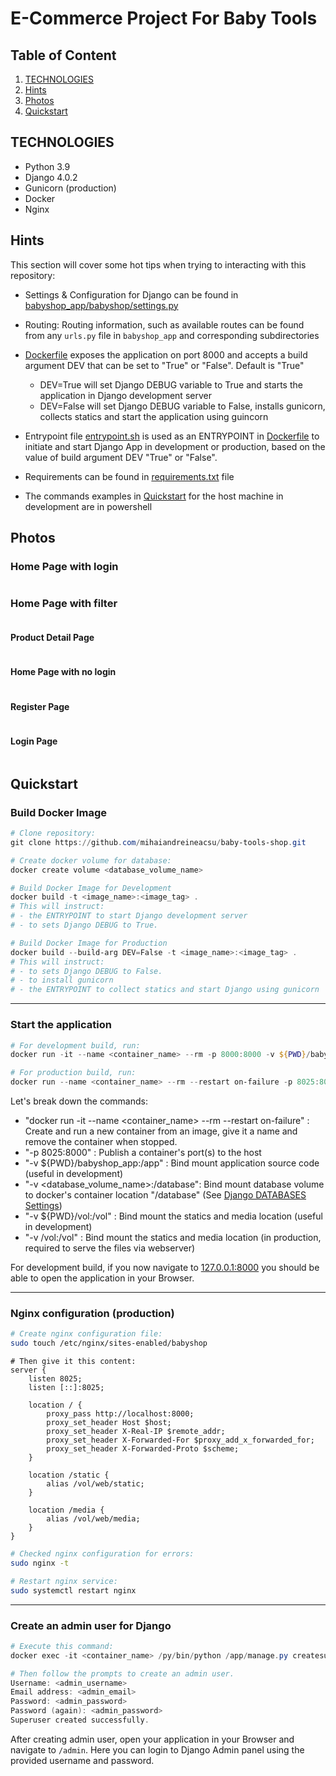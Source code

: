 # E-Commerce Project For Baby Tools

## Table of Content

1. [TECHNOLOGIES](#technologies)
1. [Hints](#hints)
1. [Photos](#photos)
1. [Quickstart](#quickstart)

## TECHNOLOGIES

- Python 3.9
- Django 4.0.2
- Gunicorn (production)
- Docker
- Nginx

## Hints

This section will cover some hot tips when trying to interacting with this repository:

- Settings & Configuration for Django can be found in [babyshop_app/babyshop/settings.py](./babyshop_app/babyshop/settings.py)

- Routing: Routing information, such as available routes can be found from any `urls.py` file in `babyshop_app` and corresponding subdirectories

- [Dockerfile](./Dockerfile) exposes the application on port 8000 and accepts a build argument DEV that can be set to "True" or "False". Default is "True"

  - DEV=True will set Django DEBUG variable to True and starts the application in Django development server
  - DEV=False will set Django DEBUG variable to False, installs gunicorn, collects statics and start the application using guincorn

- Entrypoint file [entrypoint.sh](./entrypoint.sh) is used as an ENTRYPOINT in [Dockerfile](./Dockerfile) to initiate and start Django App in development or production, based on the value of build argument DEV "True" or "False".

- Requirements can be found in [requirements.txt](./requirements.txt) file

- The commands examples in [Quickstart](#quickstart) for the host machine in development are in powershell

## Photos

### Home Page with login

<img alt="" src="./project_images/capture_20220323080815407.jpg"></img>

### Home Page with filter

<img alt="" src="./project_images/capture_20220323080840305.jpg"></img>

#### Product Detail Page

<img alt="" src="./project_images/capture_20220323080934541.jpg"></img>

#### Home Page with no login

<img alt="" src="./project_images/capture_20220323080953570.jpg"></img>

#### Register Page

<img alt="" src="./project_images/capture_20220323081016022.jpg"></img>

#### Login Page

<img alt="" src="./project_images/capture_20220323081044867.jpg"></img>

## Quickstart

### Build Docker Image

```powershell
# Clone repository:
git clone https://github.com/mihaiandreineacsu/baby-tools-shop.git

# Create docker volume for database:
docker create volume <database_volume_name>

# Build Docker Image for Development
docker build -t <image_name>:<image_tag> .
# This will instruct:
# - the ENTRYPOINT to start Django development server
# - to sets Django DEBUG to True.

# Build Docker Image for Production
docker build --build-arg DEV=False -t <image_name>:<image_tag> .
# This will instruct:
# - to sets Django DEBUG to False.
# - to install gunicorn
# - the ENTRYPOINT to collect statics and start Django using gunicorn
```

---

### Start the application

```powershell
# For development build, run:
docker run -it --name <container_name> --rm -p 8000:8000 -v ${PWD}/babyshop_app:/app -v <database_volume_name>:/database -v ${PWD}/vol:/vol <image_name>:<image_tag>

# For production build, run:
docker run --name <container_name> --rm --restart on-failure -p 8025:8000 -v <database_volume_name>:/database -v /vol:/vol <image_name>:<image_tag>

```

Let's break down the commands:

- "docker run -it --name <container_name> --rm  --restart on-failure" : Create and run a new container from an image, give it a name and remove the container when stopped.
- "-p 8025:8000" : Publish a container's port(s) to the host
- "-v ${PWD}/babyshop_app:/app" : Bind mount application source code (useful in development)
- "-v <database_volume_name>:/database": Bind mount database volume to docker's container location "/database" (See  [Django DATABASES Settings](./babyshop_app/babyshop/settings.py))
- "-v ${PWD}/vol:/vol" : Bind mount the statics and media location (useful in development)
- "-v /vol:/vol" : Bind mount the statics and media location (in production, required to serve the files via webserver)

For development build, if you now navigate to [127.0.0.1:8000](http://127.0.0.1:8000) you should be able to open the application in your Browser.

---

### Nginx configuration (production)

```bash
# Create nginx configuration file:
sudo touch /etc/nginx/sites-enabled/babyshop
```

```nginx
# Then give it this content:
server {
    listen 8025;
    listen [::]:8025;

    location / {
        proxy_pass http://localhost:8000;
        proxy_set_header Host $host;
        proxy_set_header X-Real-IP $remote_addr;
        proxy_set_header X-Forwarded-For $proxy_add_x_forwarded_for;
        proxy_set_header X-Forwarded-Proto $scheme;
    }

    location /static {
        alias /vol/web/static;
    }

    location /media {
        alias /vol/web/media;
    }
}
```

```bash
# Checked nginx configuration for errors:
sudo nginx -t

# Restart nginx service:
sudo systemctl restart nginx
```

---

### Create an admin user for Django

```powershell
# Execute this command:
docker exec -it <container_name> /py/bin/python /app/manage.py createsuperuser

# Then follow the prompts to create an admin user.
Username: <admin_username>
Email address: <admin_email>
Password: <admin_password>
Password (again): <admin_password>
Superuser created successfully.
```

After creating admin user, open your application in your Browser and navigate to `/admin`. Here you can login to Django Admin panel using the provided username and password.
